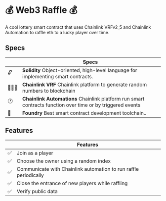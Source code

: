 # 💰 Web3 Raffle 💰

A cool lottery smart contract that uses Chainlink VRFv2_5 and Chainlink Automation to raffle eth to a lucky player over time.

## Specs

|     | Specs                                                                                                                |
| --- | -------------------------------------------------------------------------------------------------------------------- |
| 🔓  | **Solidity** Object-oriented, high-level language for implementing smart contracts.                   |
| 🧙🏼‍♀️  | **Chainlink VRF** Chainlink platform to generate random numbers to blockchain                                                                                          |
| 🕐  | **Chainlink Automations** Chainlink platform run smart contracts function over time or by triggered events                                                                                        |
| 🧰   | **Foundry** Best smart contract development toolchain..|

## Features

|     | Features                                                                                                             |
| --- | -------------------------------------------------------------------------------------------------------------------- |
| ✅  | Join as a player                                    |
| ✅  | Choose the owner using a random index                                                     |
| ✅  | Communicate with Chainlink automation to run raffle periodically                                          |
| ✅  | Close the entrance of new players while raffling                                                                          |
| ✅  | Verify public data                                                                         |                                                              |
